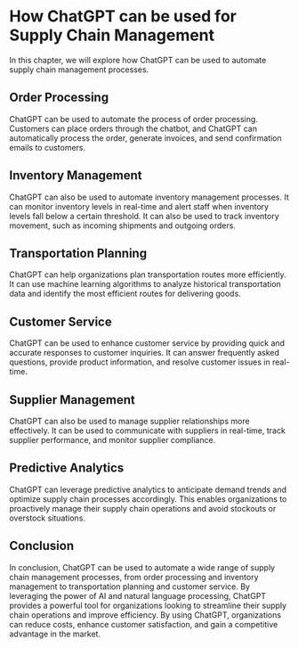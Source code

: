 How ChatGPT can be used for Supply Chain Management
=====================================================================================

In this chapter, we will explore how ChatGPT can be used to automate supply chain management processes.

Order Processing
----------------

ChatGPT can be used to automate the process of order processing. Customers can place orders through the chatbot, and ChatGPT can automatically process the order, generate invoices, and send confirmation emails to customers.

Inventory Management
--------------------

ChatGPT can also be used to automate inventory management processes. It can monitor inventory levels in real-time and alert staff when inventory levels fall below a certain threshold. It can also be used to track inventory movement, such as incoming shipments and outgoing orders.

Transportation Planning
-----------------------

ChatGPT can help organizations plan transportation routes more efficiently. It can use machine learning algorithms to analyze historical transportation data and identify the most efficient routes for delivering goods.

Customer Service
----------------

ChatGPT can be used to enhance customer service by providing quick and accurate responses to customer inquiries. It can answer frequently asked questions, provide product information, and resolve customer issues in real-time.

Supplier Management
-------------------

ChatGPT can also be used to manage supplier relationships more effectively. It can be used to communicate with suppliers in real-time, track supplier performance, and monitor supplier compliance.

Predictive Analytics
--------------------

ChatGPT can leverage predictive analytics to anticipate demand trends and optimize supply chain processes accordingly. This enables organizations to proactively manage their supply chain operations and avoid stockouts or overstock situations.

Conclusion
----------

In conclusion, ChatGPT can be used to automate a wide range of supply chain management processes, from order processing and inventory management to transportation planning and customer service. By leveraging the power of AI and natural language processing, ChatGPT provides a powerful tool for organizations looking to streamline their supply chain operations and improve efficiency. By using ChatGPT, organizations can reduce costs, enhance customer satisfaction, and gain a competitive advantage in the market.


